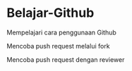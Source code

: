 # Belajar-Github
Mempelajari cara penggunaan Github

Mencoba push request melalui fork

Mencoba push request dengan reviewer
